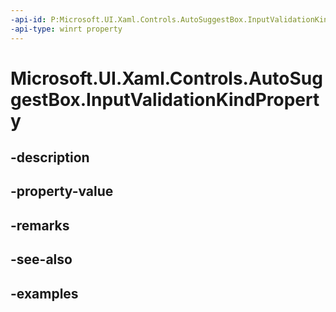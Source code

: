 ```yaml
---
-api-id: P:Microsoft.UI.Xaml.Controls.AutoSuggestBox.InputValidationKindProperty
-api-type: winrt property
---
```


# Microsoft.UI.Xaml.Controls.AutoSuggestBox.InputValidationKindProperty

<!--
public static Microsoft.UI.Xaml.DependencyProperty InputValidationKindProperty { get; }
-->


## -description

## -property-value

## -remarks

## -see-also

## -examples


